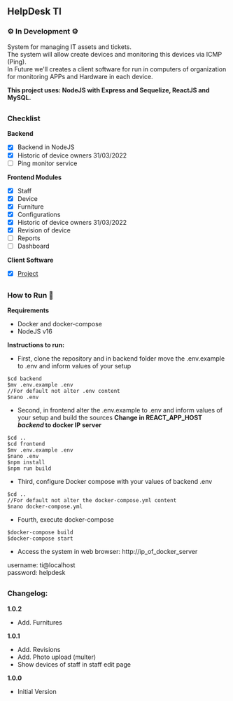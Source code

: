## HelpDesk TI
### :gear: In Development :gear:

System for managing IT assets and tickets.  
The system will allow create devices and monitoring this devices via ICMP (Ping).  
In Future we'll creates a client software for run in computers of organization for monitoring APPs and Hardware in each device.  

**This project uses: NodeJS with Express and Sequelize, ReactJS and MySQL.**

##
### Checklist
**Backend**
- [x] Backend in NodeJS
- [x] Historic of device owners 31/03/2022
- [ ] Ping monitor service

**Frontend Modules**
- [x] Staff
- [x] Device
- [x] Furniture
- [x] Configurations
- [x] Historic of device owners 31/03/2022
- [x] Revision of device
- [ ] Reports
- [ ] Dashboard

**Client Software** 
- [x] [Project](https://github.com/scevangelista/ti-helpdesk-monitor)


##
### How to Run :electric_plug:  

**Requirements**
- Docker and docker-compose
- NodeJS v16

**Instructions to run:**
- First, clone the repository and in backend folder move the .env.example to .env and inform values of your setup  

```
$cd backend
$mv .env.example .env
//For default not alter .env content
$nano .env
```  

- Second, in frontend alter the .env.example to .env and inform values of your setup and build the sources
**Change in REACT_APP_HOST *backend* to docker IP server**
```
$cd ..
$cd frontend
$mv .env.example .env
$nano .env
$npm install
$npm run build
```

- Third, configure Docker compose with your values of backend .env  
```
$cd ..
//For default not alter the docker-compose.yml content
$nano docker-compose.yml
```

- Fourth, execute docker-compose  
```
$docker-compose build
$docker-compose start
```

- Access the system in web browser:
http://ip_of_docker_server

username: ti@localhost  
password: helpdesk

##
### Changelog:
**1.0.2**  
- Add. Furnitures

**1.0.1**  
- Add. Revisions
- Add. Photo upload (multer)
- Show devices of staff in staff edit page

**1.0.0** 
- Initial Version
